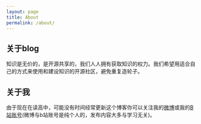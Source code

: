 ```yaml
---
layout: page
title: About
permalink: /about/
---
```


## 关于blog
知识是无价的，是开源共享的，我们人人拥有获取知识的权力。我们希望用适合自己的方式来使用和建设知识的开源社区，避免重复造轮子。

## 关于我
由于现在在读高中，可能没有时间经常更新这个博客你可以关注我的[微博](https://weibo.com/u/5900024388)或我的[B站账号](https://space.bilibili.com/73031643)(微博与b站账号是纯个人的，发布内容大多与学习无关)。